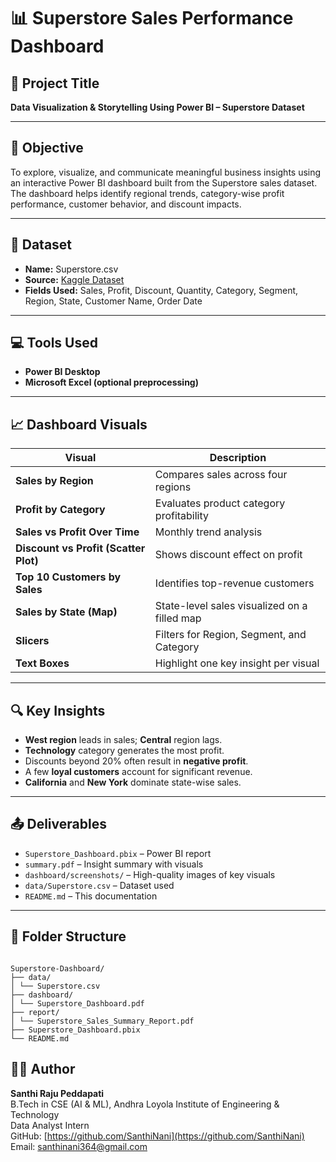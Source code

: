 # 📊 Superstore Sales Performance Dashboard

## 🧾 Project Title
**Data Visualization & Storytelling Using Power BI – Superstore Dataset**

---

## 🎯 Objective

To explore, visualize, and communicate meaningful business insights using an interactive Power BI dashboard built from the Superstore sales dataset. The dashboard helps identify regional trends, category-wise profit performance, customer behavior, and discount impacts.

---

## 📁 Dataset

- **Name:** Superstore.csv
- **Source:** [Kaggle Dataset](https://www.kaggle.com/datasets/vivek468/superstore-dataset-final)
- **Fields Used:** Sales, Profit, Discount, Quantity, Category, Segment, Region, State, Customer Name, Order Date

---

## 💻 Tools Used

- **Power BI Desktop**
- **Microsoft Excel (optional preprocessing)**

---

## 📈 Dashboard Visuals

| Visual | Description |
|--------|-------------|
| **Sales by Region** | Compares sales across four regions |
| **Profit by Category** | Evaluates product category profitability |
| **Sales vs Profit Over Time** | Monthly trend analysis |
| **Discount vs Profit (Scatter Plot)** | Shows discount effect on profit |
| **Top 10 Customers by Sales** | Identifies top-revenue customers |
| **Sales by State (Map)** | State-level sales visualized on a filled map |
| **Slicers** | Filters for Region, Segment, and Category |
| **Text Boxes** | Highlight one key insight per visual |

---

## 🔍 Key Insights

- **West region** leads in sales; **Central** region lags.
- **Technology** category generates the most profit.
- Discounts beyond 20% often result in **negative profit**.
- A few **loyal customers** account for significant revenue.
- **California** and **New York** dominate state-wise sales.

---

## 📤 Deliverables

- `Superstore_Dashboard.pbix` – Power BI report
- `summary.pdf` – Insight summary with visuals
- `dashboard/screenshots/` – High-quality images of key visuals
- `data/Superstore.csv` – Dataset used
- `README.md` – This documentation

---

## 📁 Folder Structure

```

Superstore-Dashboard/
├── data/
│ └── Superstore.csv
├── dashboard/
│ └── Superstore_Dashboard.pdf
├── report/
│ └── Superstore_Sales_Summary_Report.pdf
├── Superstore_Dashboard.pbix
└── README.md
```

## 👨‍💻 Author

**Santhi Raju Peddapati**  
B.Tech in CSE (AI & ML), Andhra Loyola Institute of Engineering & Technology  
Data Analyst Intern  
GitHub: [https://github.com/SanthiNani](https://github.com/SanthiNani)  
Email: santhinani364@gmail.com
```
